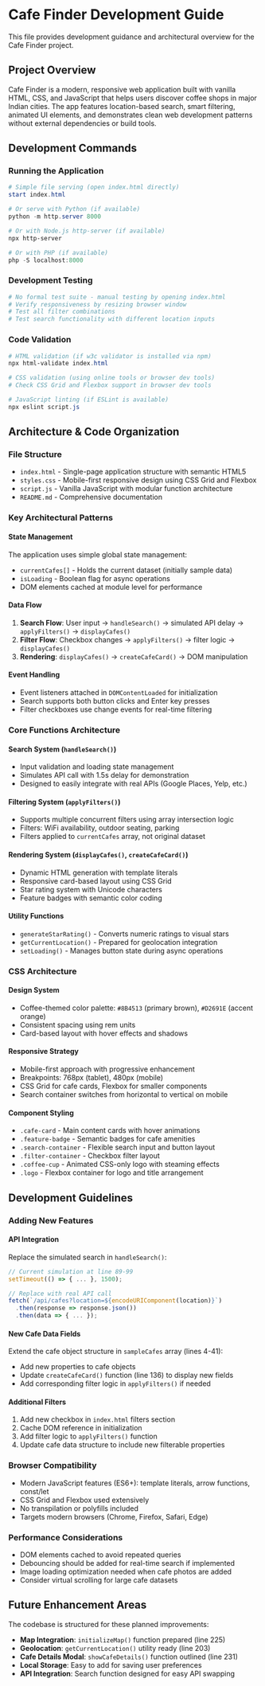 # Cafe Finder Development Guide

This file provides development guidance and architectural overview for the Cafe Finder project.

## Project Overview

Cafe Finder is a modern, responsive web application built with vanilla HTML, CSS, and JavaScript that helps users discover coffee shops in major Indian cities. The app features location-based search, smart filtering, animated UI elements, and demonstrates clean web development patterns without external dependencies or build tools.

## Development Commands

### Running the Application
```powershell
# Simple file serving (open index.html directly)
start index.html

# Or serve with Python (if available)
python -m http.server 8000

# Or with Node.js http-server (if available)
npx http-server

# Or with PHP (if available)
php -S localhost:8000
```

### Development Testing
```powershell
# No formal test suite - manual testing by opening index.html
# Verify responsiveness by resizing browser window
# Test all filter combinations
# Test search functionality with different location inputs
```

### Code Validation
```powershell
# HTML validation (if w3c validator is installed via npm)
npx html-validate index.html

# CSS validation (using online tools or browser dev tools)
# Check CSS Grid and Flexbox support in browser dev tools

# JavaScript linting (if ESLint is available)
npx eslint script.js
```

## Architecture & Code Organization

### File Structure
- `index.html` - Single-page application structure with semantic HTML5
- `styles.css` - Mobile-first responsive design using CSS Grid and Flexbox
- `script.js` - Vanilla JavaScript with modular function architecture
- `README.md` - Comprehensive documentation

### Key Architectural Patterns

#### State Management
The application uses simple global state management:
- `currentCafes[]` - Holds the current dataset (initially sample data)
- `isLoading` - Boolean flag for async operations
- DOM elements cached at module level for performance

#### Data Flow
1. **Search Flow**: User input → `handleSearch()` → simulated API delay → `applyFilters()` → `displayCafes()`
2. **Filter Flow**: Checkbox changes → `applyFilters()` → filter logic → `displayCafes()`
3. **Rendering**: `displayCafes()` → `createCafeCard()` → DOM manipulation

#### Event Handling
- Event listeners attached in `DOMContentLoaded` for initialization
- Search supports both button clicks and Enter key presses
- Filter checkboxes use change events for real-time filtering

### Core Functions Architecture

#### Search System (`handleSearch()`)
- Input validation and loading state management
- Simulates API call with 1.5s delay for demonstration
- Designed to easily integrate with real APIs (Google Places, Yelp, etc.)

#### Filtering System (`applyFilters()`)
- Supports multiple concurrent filters using array intersection logic
- Filters: WiFi availability, outdoor seating, parking
- Filters applied to `currentCafes` array, not original dataset

#### Rendering System (`displayCafes()`, `createCafeCard()`)
- Dynamic HTML generation with template literals
- Responsive card-based layout using CSS Grid
- Star rating system with Unicode characters
- Feature badges with semantic color coding

#### Utility Functions
- `generateStarRating()` - Converts numeric ratings to visual stars
- `getCurrentLocation()` - Prepared for geolocation integration
- `setLoading()` - Manages button state during async operations

### CSS Architecture

#### Design System
- Coffee-themed color palette: `#8B4513` (primary brown), `#D2691E` (accent orange)
- Consistent spacing using rem units
- Card-based layout with hover effects and shadows

#### Responsive Strategy
- Mobile-first approach with progressive enhancement
- Breakpoints: 768px (tablet), 480px (mobile)
- CSS Grid for cafe cards, Flexbox for smaller components
- Search container switches from horizontal to vertical on mobile

#### Component Styling
- `.cafe-card` - Main content cards with hover animations
- `.feature-badge` - Semantic badges for cafe amenities
- `.search-container` - Flexible search input and button layout
- `.filter-container` - Checkbox filter layout
- `.coffee-cup` - Animated CSS-only logo with steaming effects
- `.logo` - Flexbox container for logo and title arrangement

## Development Guidelines

### Adding New Features

#### API Integration
Replace the simulated search in `handleSearch()`:
```javascript
// Current simulation at line 89-99
setTimeout(() => { ... }, 1500);

// Replace with real API call
fetch(`/api/cafes?location=${encodeURIComponent(location)}`)
  .then(response => response.json())
  .then(data => { ... });
```

#### New Cafe Data Fields
Extend the cafe object structure in `sampleCafes` array (lines 4-41):
- Add new properties to cafe objects
- Update `createCafeCard()` function (line 136) to display new fields
- Add corresponding filter logic in `applyFilters()` if needed

#### Additional Filters
1. Add new checkbox in `index.html` filters section
2. Cache DOM reference in initialization
3. Add filter logic to `applyFilters()` function
4. Update cafe data structure to include new filterable properties

### Browser Compatibility
- Modern JavaScript features (ES6+): template literals, arrow functions, const/let
- CSS Grid and Flexbox used extensively
- No transpilation or polyfills included
- Targets modern browsers (Chrome, Firefox, Safari, Edge)

### Performance Considerations
- DOM elements cached to avoid repeated queries
- Debouncing should be added for real-time search if implemented
- Image loading optimization needed when cafe photos are added
- Consider virtual scrolling for large cafe datasets

## Future Enhancement Areas

The codebase is structured for these planned improvements:
- **Map Integration**: `initializeMap()` function prepared (line 225)
- **Geolocation**: `getCurrentLocation()` utility ready (line 203)
- **Cafe Details Modal**: `showCafeDetails()` function outlined (line 231)
- **Local Storage**: Easy to add for saving user preferences
- **API Integration**: Search function designed for easy API swapping